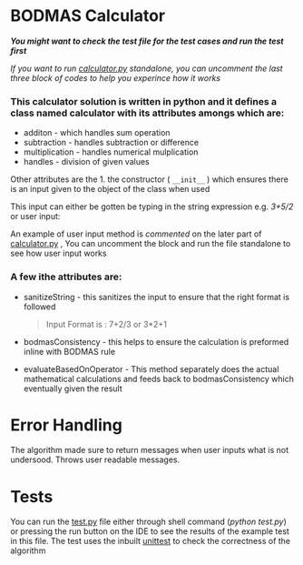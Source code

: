 # BODMAS Calculator

  _**You might want to check the test file for the test cases and run the test first**_

  _If you want to run [calculator.py](./calculator.py) standalone, you can uncomment the last three block of codes to help you experince how it works_


### This calculator solution is written in python and it defines a class named __calculator__ with its attributes amongs which are:


- additon - which handles sum operation
- subtraction - handles subtraction or difference
- multiplication - handles numerical mulplication
- handles - division of given values

Other attributes are the 1. the constructor ( `__init__` ) which ensures there is an input given to the object of the class when used

This input can either be gotten be typing in the string expression e.g.  *3+5/2* or user input:

An example of user input method is *commented*  on the later part of [calculator.py](./calculator.py) , You can uncomment the block and run the file standalone to see how user input works

### A few ithe attributes are:
* sanitizeString - this sanitizes the input to ensure that the right format is followed
    > Input Format is : 
    7+2/3  or   3*2+1

* bodmasConsistency - this helps to ensure the calculation is preformed inline with  BODMAS rule
* evaluateBasedOnOperator - This method separately does the actual mathematical calculations and feeds back to bodmasConsistency which eventually given the result

# Error Handling

The algorithm made sure to return messages when user inputs what is not undersood. Throws user readable messages.

# Tests

You can run the [test.py](./test.py) file either through shell command (_python test.py_) or pressing the run button on the IDE to see the results of the example test in this file. The test uses the inbuilt [unittest](https://docs.python.org/3/library/unittest.html) to check the correctness of the algorithm
